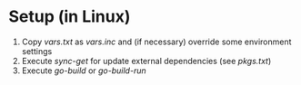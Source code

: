 # Setup (in Linux)

1. Copy *vars.txt* as *vars.inc* and (if necessary) override some environment settings
2. Execute *sync-get* for update external dependencies (see *pkgs.txt*)
3. Execute *go-build* or *go-build-run*
